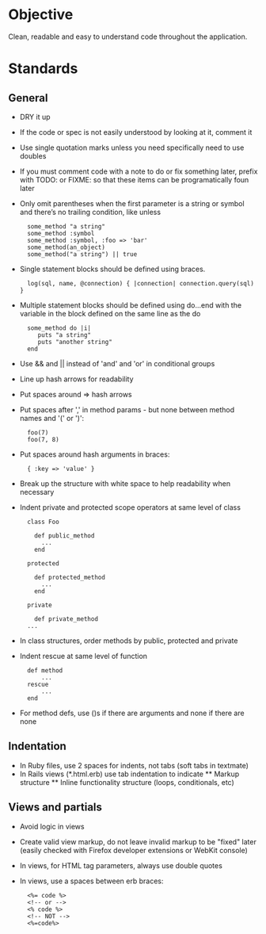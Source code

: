 # Objective

Clean, readable and easy to understand code throughout the application.  

# Standards

## General

* DRY it up
* If the code or spec is not easily understood by looking at it, comment it
* Use single quotation marks unless you need specifically need to use doubles
* If you must comment code with a note to do or fix something later, prefix with TODO: or FIXME: so that these items can be programatically foun later
* Only omit parentheses when the first parameter is a string or symbol and there’s no trailing condition, like unless

		some_method "a string"
		some_method :symbol
		some_method :symbol, :foo => 'bar'
		some_method(an_object)
		some_method("a string") || true

* Single statement blocks should be defined using braces.

		log(sql, name, @connection) { |connection| connection.query(sql) }

* Multiple statement blocks should be defined using do...end with the variable in the block defined on the same line as the do

		some_method do |i|
		   puts "a string"
		   puts "another string"
		end

* Use && and || instead of 'and' and 'or' in conditional groups
* Line up hash arrows for readability
* Put spaces around => hash arrows
* Put spaces after ',' in method params - but none between method names and '(' or ')':

		foo(7)
		foo(7, 8)

* Put spaces around hash arguments in braces:

		{ :key => 'value' }

* Break up the structure with white space to help readability when necessary
* Indent private and protected scope operators at same level of class

		class Foo

		  def public_method
		    ...
		  end

		protected

		  def protected_method
		    ...
		  end

		private

		  def private_method
		...

* In class structures, order methods by public, protected and private
* Indent rescue at same level of function

		def method
			...
		rescue
			...
		end

* For method defs, use ()s if there are arguments and none if there are none


## Indentation

* In Ruby files, use 2 spaces for indents, not tabs (soft tabs in textmate)
* In Rails views (*.html.erb) use tab indentation to indicate 
** Markup structure
** Inline functionality structure (loops, conditionals, etc)

## Views and partials

* Avoid logic in views
* Create valid view markup, do not leave invalid markup to be "fixed" later (easily checked with Firefox developer extensions or WebKit console)
* In views, for HTML tag parameters, always use double quotes
* In views, use a spaces between erb braces:

		<%= code %>
		<!-- or -->
		<% code %>
		<!-- NOT -->
		<%=code%>
